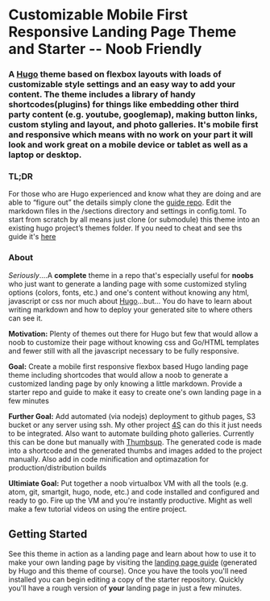 # Customizable Mobile First Responsive Landing Page Theme and Starter -- Noob Friendly

### A [Hugo](http://gohugo.io) theme based on flexbox layouts with loads of customizable style settings and an easy way to add your content.  The theme includes a library of handy shortcodes(plugins) for things like embedding other third party content (e.g. youtube, googlemap), making button links, custom styling and layout, and photo galleries.  It's mobile first and responsive which means with no work on your part it will look and work great on a mobile device or tablet as well as a laptop or desktop.

### TL;DR

For those who are Hugo experienced and know what they are doing and are able to “figure out” the details simply clone the [guide repo](https://github.com/dkebler/landingpage-guide). Edit the markdown files in the /sections directory and settings in config.toml. To start from scratch by all means just clone (or submodule) this theme into an existing hugo project’s themes folder.  If you need to cheat and see ths guide it's [here](https://dkebler.github.io/landingpage-guide/#tldr)

### About

*Seriously*....A **complete** theme in a repo that's especially useful for **noobs** who just want to generate a landing page with some customized styling options (colors, fonts, etc.) and one's content without knowing any html, javascript or css nor much about [Hugo](http://gohugo.io)...but...  You do have to learn about writing markdown and how to deploy your generated site to where others can see it.

**Motivation:** Plenty of themes out there for Hugo but few that would allow a noob to customize their page without knowing css and Go/HTML templates and fewer still with all the javascript necessary to be fully responsive.

**Goal:** Create a mobile first responsive flexbox based Hugo landing page theme including shortcodes that would allow a noob to generate a customized landing page by only knowing a little markdown.  Provide a starter repo and guide to make it easy to create one's own landing page in a few minutes

**Further Goal:** Add automated (via nodejs) deployment to github pages, S3 bucket or any server using ssh.  My other project [4S](https://github.com/dkebler/4S) can do this it just needs to be integrated.  Also want to automate building photo galleries.  Currently this can be done but manually with [Thumbsup](https://github.com/thumbsup/thumbsup).  The generated code is made into a shortcode and the generated thumbs and images added to the project manually.  Also add in code minification and optimazation for production/distribution builds

**Ultimiate Goal:** Put together a noob virtualbox VM with all the tools (e.g. atom, git, smartgit, hugo, node, etc.) and code installed and configured and ready to go. Fire up the VM and you're instantly productive.  Might as well make a few tutorial videos on using the entire project.

## Getting Started

See this theme in action as a landing page and learn about how to use it to make your own landing page by visiting the [landing page guide](https://dkebler.github.io/landingpage-guide/) (generated by Hugo and this theme of course).  Once you have the tools you'll need installed you can begin editing a copy of the starter repository.  Quickly you'll have a rough version of **your** landing page in just a few minutes.
